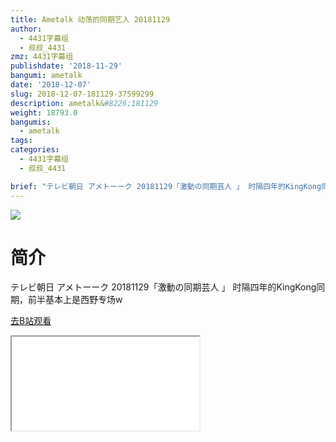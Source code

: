 ```yaml
---
title: Ametalk 动荡的同期艺人 20181129
author:
  - 4431字幕组
  - 叔叔_4431
zmz: 4431字幕组
publishdate: '2018-11-29'
bangumi: ametalk
date: '2018-12-07'
slug: 2018-12-07-181129-37599299
description: ametalk&#8226;181129
weight: 18793.0
bangumis:
  - ametalk
tags:
categories:
  - 4431字幕组
  - 叔叔_4431

brief: "テレビ朝日 アメトーーク 20181129「激動の同期芸人 」 时隔四年的KingKong同期，前半基本上是西野专场w"
---
```

![](https://i.imgur.com/fK1PSpp.jpg)
# 简介  
テレビ朝日 アメトーーク 20181129「激動の同期芸人 」
时隔四年的KingKong同期，前半基本上是西野专场w  

[去B站观看](https://www.bilibili.com/video/av37599299/)
<div class ="resp-container"><iframe class="testiframe" src="//player.bilibili.com/player.html?aid=37599299"", scrolling="no", allowfullscreen="true" > </iframe></div> 
